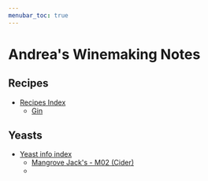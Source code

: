 ```yaml
---
menubar_toc: true
---
```


# Andrea's Winemaking Notes

## Recipes
* [Recipes Index](Recipes/Index.md)
    * [Gin](Recipes/Gin.md)

## Yeasts
* [Yeast info index](Yeasts/index.md)
    * [Mangrove Jack's - M02 (Cider)](Yeasts/MJ_M02.md)
    * 